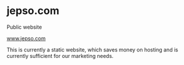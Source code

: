 jepso.com
================

Public website

www.jepso.com

This is currently a static website, which saves money on hosting and is currently sufficient for our marketing needs.